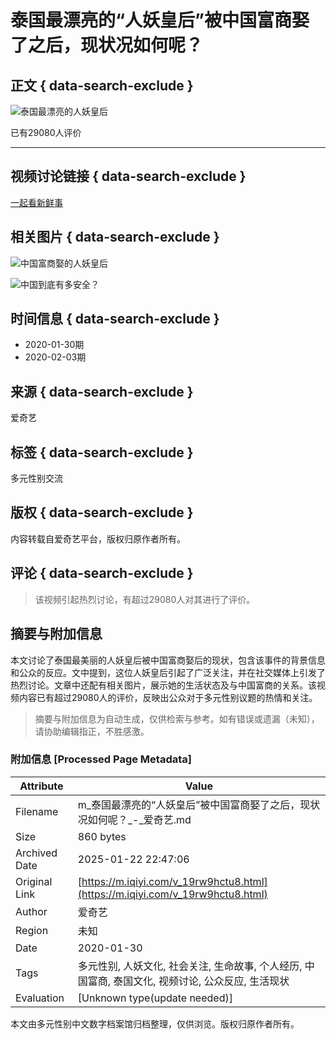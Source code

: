 # 泰国最漂亮的“人妖皇后”被中国富商娶了之后，现状况如何呢？

## 正文 { data-search-exclude }


![泰国最漂亮的人妖皇后](https://pic1.iqiyipic.com/lequ/20210610/a1fcaf74d859477cac6cae768ac594b9.png)

已有29080人评价

---

## 视频讨论链接 { data-search-exclude }
[一起看新鲜事](https://iqiyi.com/a_19rrh4q8ap.html)

## 相关图片 { data-search-exclude }
![中国富商娶的人妖皇后](https://pic3.iqiyipic.com/image/20200121/9f/7a/v_144292466_m_601_160_90.jpg)

![中国到底有多安全？](https://pic7.iqiyipic.com/image/20200203/7d/3e/v_144602986_m_601_160_90.jpg)

## 时间信息 { data-search-exclude }
- 2020-01-30期
- 2020-02-03期

## 来源 { data-search-exclude }
爱奇艺 

## 标签 { data-search-exclude }
多元性别交流

## 版权 { data-search-exclude }
内容转载自爱奇艺平台，版权归原作者所有。 

## 评论 { data-search-exclude }
> 该视频引起热烈讨论，有超过29080人对其进行了评价。
<!-- tcd_original_link https://m.iqiyi.com/v_19rw9hctu8.html -->


## 摘要与附加信息

<!-- tcd_abstract -->
本文讨论了泰国最美丽的人妖皇后被中国富商娶后的现状，包含该事件的背景信息和公众的反应。文中提到，这位人妖皇后引起了广泛关注，并在社交媒体上引发了热烈讨论。文章中还配有相关图片，展示她的生活状态及与中国富商的关系。该视频内容已有超过29080人的评价，反映出公众对于多元性别议题的热情和关注。
<!-- tcd_abstract_end -->

> 摘要与附加信息为自动生成，仅供检索与参考。如有错误或遗漏（未知），请协助编辑指正，不胜感激。

### 附加信息 [Processed Page Metadata]

| Attribute       | Value                                  |
|-----------------|----------------------------------------|
| Filename        | m_泰国最漂亮的“人妖皇后”被中国富商娶了之后，现状况如何呢？_-_爱奇艺.md                             |
| Size            | 860 bytes                           |
| Archived Date   | 2025-01-22 22:47:06                             |
| Original Link   | [https://m.iqiyi.com/v_19rw9hctu8.html](https://m.iqiyi.com/v_19rw9hctu8.html)                       |
| Author          | 爱奇艺                               |
| Region          | 未知                               |
| Date            | 2020-01-30                                 |
| Tags            | 多元性别, 人妖文化, 社会关注, 生命故事, 个人经历, 中国富商, 泰国文化, 视频讨论, 公众反应, 生活现状                                 |
| Evaluation            | [Unknown type(update needed)]                                 |
<!-- tcd_table_end -->

本文由多元性别中文数字档案馆归档整理，仅供浏览。版权归原作者所有。
